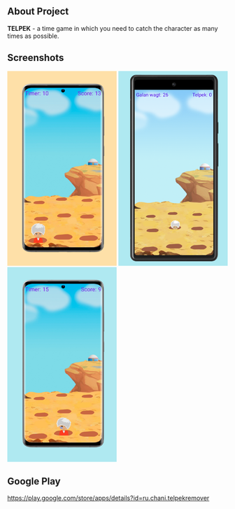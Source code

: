 ## About Project

**TELPEK** - a time game in which you need to catch the character as many times as possible.

## Screenshots

<img src="https://raw.githubusercontent.com/4aniDev/TelpekRemover/master/screenshots/s_01.png" width="250"> <img src="https://raw.githubusercontent.com/4aniDev/TelpekRemover/master/screenshots/s_02.png" width="250"> <img src="https://raw.githubusercontent.com/4aniDev/TelpekRemover/master/screenshots/s_03.png" width="250"> 

## Google Play

https://play.google.com/store/apps/details?id=ru.chani.telpekremover